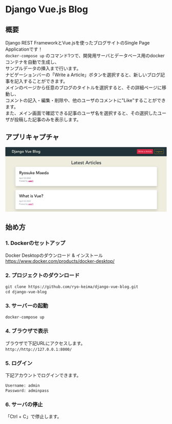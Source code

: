 # Django Vue.js Blog

## 概要

Django REST FrameworkとVue.jsを使ったブログサイトのSingle Page Applicationです！  
`docker-compose up` のコマンド1つで、開発用サーバとデータベース用のdockerコンテナを自動で生成し、  
サンプルデータの挿入まで行います。  
ナビゲーションバーの「Write a Article」ボタンを選択すると、新しいブログ記事を記入することができます。  
メインのページから任意のブログのタイトルを選択すると、その詳細ページに移動し、  
コメントの記入・編集・削除や、他のユーザのコメントに"Like"することができます。  
また、メイン画面で確認できる記事のユーザ名を選択すると、その選択したユーザが投稿した記事のみを表示します。  


## アプリキャプチャ

![caputure](./images/capture.png)

## 始め方

### 1. Dockerのセットアップ

Docker Desktopのダウンロード & インストール  
https://www.docker.com/products/docker-desktop/

### 2. プロジェクトのダウンロード

```shell
git clone https://github.com/ryo-keima/django-vue-blog.git
cd django-vue-blog
```

### 3. サーバーの起動

```shell
docker-compose up 
```

### 4. ブラウザで表示

ブラウザで下記URLにアクセスします。  
`http://http://127.0.0.1:8000/`

### 5. ログイン

下記アカウントでログインできます。
```shell
Username: admin
Password: adminpass
```

### 6. サーバの停止

「Ctrl + C」で停止します。
